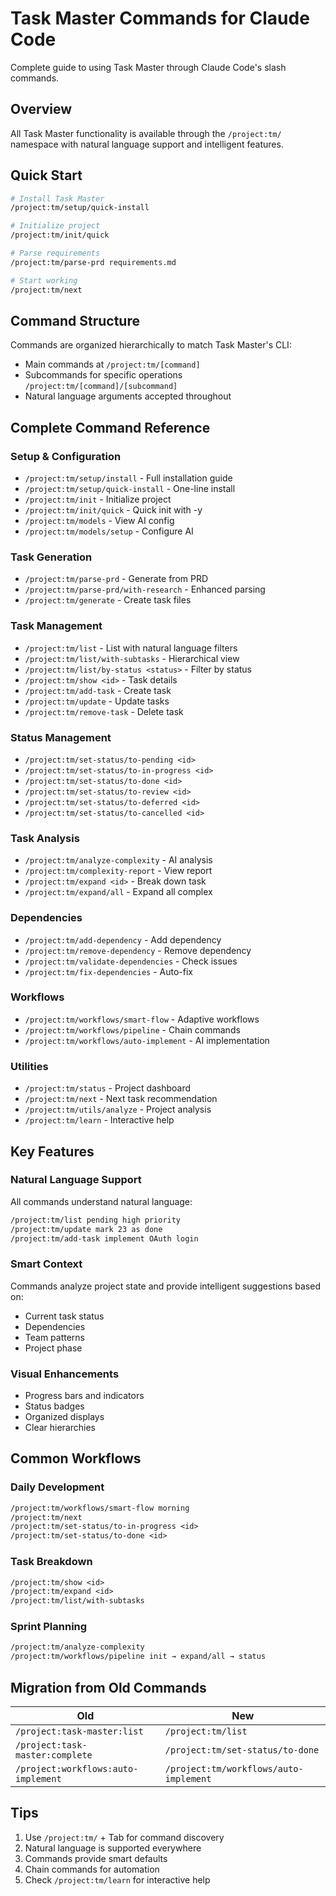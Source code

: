 # Task Master Commands for Claude Code

Complete guide to using Task Master through Claude Code's slash commands.

## Overview

All Task Master functionality is available through the `/project:tm/` namespace with natural language support and intelligent features.

## Quick Start

```sh
# Install Task Master
/project:tm/setup/quick-install

# Initialize project
/project:tm/init/quick

# Parse requirements
/project:tm/parse-prd requirements.md

# Start working
/project:tm/next
```

## Command Structure

Commands are organized hierarchically to match Task Master's CLI:

- Main commands at `/project:tm/[command]`
- Subcommands for specific operations `/project:tm/[command]/[subcommand]`
- Natural language arguments accepted throughout

## Complete Command Reference

### Setup & Configuration

- `/project:tm/setup/install` - Full installation guide
- `/project:tm/setup/quick-install` - One-line install
- `/project:tm/init` - Initialize project
- `/project:tm/init/quick` - Quick init with -y
- `/project:tm/models` - View AI config
- `/project:tm/models/setup` - Configure AI

### Task Generation

- `/project:tm/parse-prd` - Generate from PRD
- `/project:tm/parse-prd/with-research` - Enhanced parsing
- `/project:tm/generate` - Create task files

### Task Management

- `/project:tm/list` - List with natural language filters
- `/project:tm/list/with-subtasks` - Hierarchical view
- `/project:tm/list/by-status <status>` - Filter by status
- `/project:tm/show <id>` - Task details
- `/project:tm/add-task` - Create task
- `/project:tm/update` - Update tasks
- `/project:tm/remove-task` - Delete task

### Status Management

- `/project:tm/set-status/to-pending <id>`
- `/project:tm/set-status/to-in-progress <id>`
- `/project:tm/set-status/to-done <id>`
- `/project:tm/set-status/to-review <id>`
- `/project:tm/set-status/to-deferred <id>`
- `/project:tm/set-status/to-cancelled <id>`

### Task Analysis

- `/project:tm/analyze-complexity` - AI analysis
- `/project:tm/complexity-report` - View report
- `/project:tm/expand <id>` - Break down task
- `/project:tm/expand/all` - Expand all complex

### Dependencies

- `/project:tm/add-dependency` - Add dependency
- `/project:tm/remove-dependency` - Remove dependency
- `/project:tm/validate-dependencies` - Check issues
- `/project:tm/fix-dependencies` - Auto-fix

### Workflows

- `/project:tm/workflows/smart-flow` - Adaptive workflows
- `/project:tm/workflows/pipeline` - Chain commands
- `/project:tm/workflows/auto-implement` - AI implementation

### Utilities

- `/project:tm/status` - Project dashboard
- `/project:tm/next` - Next task recommendation
- `/project:tm/utils/analyze` - Project analysis
- `/project:tm/learn` - Interactive help

## Key Features

### Natural Language Support

All commands understand natural language:

```txt
/project:tm/list pending high priority
/project:tm/update mark 23 as done
/project:tm/add-task implement OAuth login
```

### Smart Context

Commands analyze project state and provide intelligent suggestions based on:

- Current task status
- Dependencies
- Team patterns
- Project phase

### Visual Enhancements

- Progress bars and indicators
- Status badges
- Organized displays
- Clear hierarchies

## Common Workflows

### Daily Development

```txt
/project:tm/workflows/smart-flow morning
/project:tm/next
/project:tm/set-status/to-in-progress <id>
/project:tm/set-status/to-done <id>
```

### Task Breakdown

```txt
/project:tm/show <id>
/project:tm/expand <id>
/project:tm/list/with-subtasks
```

### Sprint Planning

```txt
/project:tm/analyze-complexity
/project:tm/workflows/pipeline init → expand/all → status
```

## Migration from Old Commands

| Old                                 | New                                    |
| ----------------------------------- | -------------------------------------- |
| `/project:task-master:list`         | `/project:tm/list`                     |
| `/project:task-master:complete`     | `/project:tm/set-status/to-done`       |
| `/project:workflows:auto-implement` | `/project:tm/workflows/auto-implement` |

## Tips

1. Use `/project:tm/` + Tab for command discovery
2. Natural language is supported everywhere
3. Commands provide smart defaults
4. Chain commands for automation
5. Check `/project:tm/learn` for interactive help
